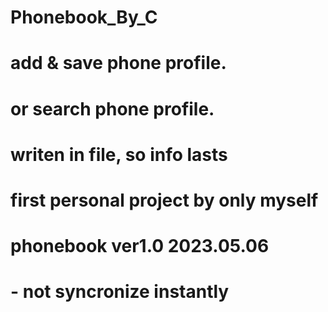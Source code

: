 # Phonebook_By_C
# add & save phone profile.
# or search phone profile.
# writen in file, so info lasts
# first personal project by only myself
# phonebook ver1.0 2023.05.06
# - not syncronize instantly
